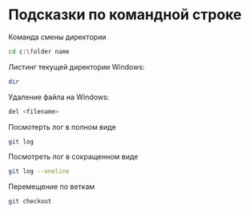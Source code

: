 # Подсказки по командной строке

Команда смены директории
```sh
cd c:\folder name
```

Листинг текущей директории Windows:
```sh
dir
```

Удаление файла на Windows:
```sh
del <filename>
```

Посмотерть лог в полном виде
```sh
git log
```

Посмотреть лог в сокращенном виде
```sh
git log --oneline
```

Перемещение по веткам
```sh
git checkout
```

